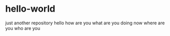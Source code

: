 # hello-world
just another repository
hello
how are you
what are you doing now
where are you
who are you
